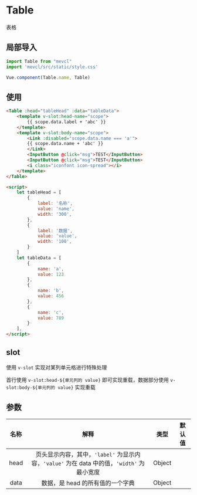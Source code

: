 # Table

表格

## 局部导入
```js
import Table from "mevcl"
import 'mevcl/src/static/style.css'

Vue.component(Table.name, Table)
```

## 使用
```html
<Table :head="tableHead" :data="tableData">
    <template v-slot:head-name="scope">
        {{ scope.data.label + 'abc' }}
    </template>
    <template v-slot:body-name="scope">
        <Link :disabled="scope.data.name === 'a'">
        {{ scope.data.name + 'abc' }}
        </Link>
        <InputButton @click="msg">TEST</InputButton>
        <InputButton @click="msg">TEST</InputButton>
        <i class="iconfont icon-spread"></i>
    </template>
</Table>

<script>
    let tableHead = [
        {
            label: '名称',
            value: 'name',
            width: '300',
        },
        {
            label: '数据',
            value: 'value',
            width: '100',
        }
    ]
    let tableData = [
        {
            name: 'a',
            value: 123
        },
        {
            name: 'b',
            value: 456
        },
        {
            name: 'c',
            value: 789
        }
    ],
</script>
```

## slot

使用 `v-slot` 实现对某列单元格进行特殊处理

首行使用 `v-slot:head-${单元列的 value}` 即可实现重载，数据部分使用 `v-slot:body-${单元列的 value}` 实现重载

## 参数

| 名称 | 解释 | 类型 | 默认值 |
|:-:|:-:|:-:|:-:|
| head | 页头显示内容，其中，`'label'` 为显示内容，`'value'` 为在 data 中的值，`'width'` 为最小宽度 | Object |  |
| data | 数据，是 head 的所有值的一个字典 | Object |  |
